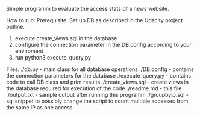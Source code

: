 Simple programm to evaluate the access stats of a news website.

How to run:
Prerequisite: Set up DB as described in the Udacity project outline.
1. execute create_views.sql in the database
2. configure the connection parameter in the DB.config according
   to your enviroment
3. run python3 execute_query,py

Files:
./db.py - main class for all database operations
./DB.config - contains the connection parameters for the database
./execute_query.py - contains code to call DB class and print results
./create_views.sql - create views in the database required for execution of the code
./readme.md - this file
./output.txt - sample output after running this programm
./groupbyip.sql - sql snippet to possibly change the script to
  count multiple accesses from the same IP as one access.
